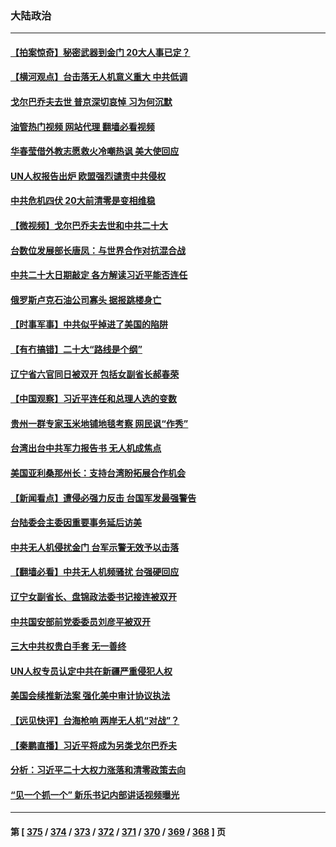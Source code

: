 ### 大陆政治
---
#### [【拍案惊奇】秘密武器到金门 20大人事已定？](../../pages/ncid277/n13815526.md?09020845) 
#### [【横河观点】台击落无人机意义重大 中共低调](../../pages/ncid277/n13815703.md?09020845) 
#### [戈尔巴乔夫去世 普京深切哀悼 习为何沉默](../../pages/ncid277/n13814772.md?09020845) 
#### [油管热门视频 网站代理 翻墙必看视频](http://209.222.30.114:81/youtube.html?09020845)
#### [华春莹借外教志愿救火冷嘲热讽 美大使回应](../../pages/ncid277/n13815600.md?09020845) 
#### [UN人权报告出炉 欧盟强烈谴责中共侵权](../../pages/ncid277/n13815391.md?09020845) 
#### [中共危机四伏 20大前清零是变相维稳](../../pages/ncid277/n13815599.md?09020845) 
#### [【微视频】戈尔巴乔夫去世和中共二十大](../../pages/ncid277/n13814943.md?09020845) 
#### [台数位发展部长唐凤：与世界合作对抗混合战](../../pages/ncid277/n13815439.md?09020845) 
#### [中共二十大日期敲定 各方解读习近平能否连任](../../pages/ncid277/n13815135.md?09020845) 
#### [俄罗斯卢克石油公司寡头 据报跳楼身亡](../../pages/ncid277/n13815384.md?09020845) 
#### [【时事军事】中共似乎掉进了美国的陷阱](../../pages/ncid277/n13814851.md?09020845) 
#### [【有冇搞错】二十大“路线是个纲”](../../pages/ncid277/n13814902.md?09020845) 
#### [辽宁省六官同日被双开 包括女副省长郝春荣](../../pages/ncid277/n13815351.md?09020845) 
#### [【中国观察】习近平连任和总理人选的变数](../../pages/ncid277/n13815325.md?09020845) 
#### [贵州一群专家玉米地铺地毯考察 网民讽“作秀”](../../pages/ncid277/n13815321.md?09020845) 
#### [台湾出台中共军力报告书 无人机成焦点](../../pages/ncid277/n13815220.md?09020845) 
#### [美国亚利桑那州长：支持台湾盼拓展合作机会](../../pages/ncid277/n13815229.md?09020845) 
#### [【新闻看点】遭侵必强力反击 台国军发最强警告](../../pages/ncid277/n13814177.md?09020845) 
#### [台陆委会主委因重要事务延后访美](../../pages/ncid277/n13815094.md?09020845) 
#### [中共无人机侵扰金门 台军示警无效予以击落](../../pages/ncid277/n13815191.md?09020845) 
#### [【翻墙必看】中共无人机频骚扰 台强硬回应](../../pages/ncid277/n13815152.md?09020845) 
#### [辽宁女副省长、盘锦政法委书记接连被双开](../../pages/ncid277/n13815095.md?09020845) 
#### [中共国安部前党委委员刘彦平被双开](../../pages/ncid277/n13815133.md?09020845) 
#### [三大中共权贵白手套 无一善终](../../pages/ncid277/n13815104.md?09020845) 
#### [UN人权专员认定中共在新疆严重侵犯人权](../../pages/ncid277/n13814948.md?09020845) 
#### [美国会续推新法案 强化美中审计协议执法](../../pages/ncid277/n13814874.md?09020845) 
#### [【远见快评】台海枪响 两岸无人机“对战”？](../../pages/ncid277/n13814936.md?09020845) 
#### [【秦鹏直播】习近平将成为另类戈尔巴乔夫](../../pages/ncid277/n13814934.md?09020845) 
#### [分析：习近平二十大权力涨落和清零政策去向](../../pages/ncid277/n13814830.md?09020845) 
#### [“见一个抓一个” 新乐书记内部讲话视频曝光](../../pages/ncid277/n13814877.md?09020845) 

---
#### 第 [ [375](./375.md?09020845) / [374](./374.md?09020845) / [373](./373.md?09020845) / [372](./372.md?09020845) / [371](./371.md?09020845) / [370](./370.md?09020845) / [369](./369.md?09020845) / [368](./368.md?09020845) ] 页
